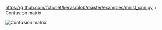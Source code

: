 https://github.com/fchollet/keras/blob/master/examples/mnist_cnn.py
+
Confusion matrix

![Confusion matrix](https://raw.githubusercontent.com/tomoyaf/keras_example_with_confusion_matrix/master/confusion_matrix.png)
